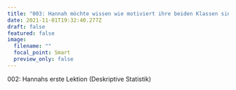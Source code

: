 ```yaml
---
title: "003: Hannah möchte wissen wie motiviert ihre beiden Klassen sind. (t-test)"
date: 2021-11-01T19:32:40.277Z
draft: false
featured: false
image:
  filename: ""
  focal_point: Smart
  preview_only: false
---
```

002: Hannahs erste Lektion (Deskriptive Statistik)